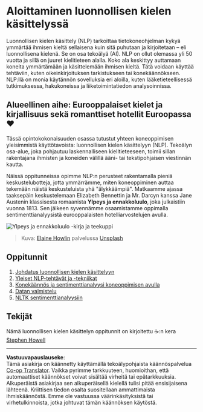 <!--
CO_OP_TRANSLATOR_METADATA:
{
  "original_hash": "1eb379dc2d0c9940b320732d16083778",
  "translation_date": "2025-09-05T01:20:31+00:00",
  "source_file": "6-NLP/README.md",
  "language_code": "fi"
}
-->
# Aloittaminen luonnollisen kielen käsittelyssä

Luonnollisen kielen käsittely (NLP) tarkoittaa tietokoneohjelman kykyä ymmärtää ihmisen kieltä sellaisena kuin sitä puhutaan ja kirjoitetaan – eli luonnollisena kielenä. Se on osa tekoälyä (AI). NLP on ollut olemassa yli 50 vuotta ja sillä on juuret kielitieteen alalla. Koko ala keskittyy auttamaan koneita ymmärtämään ja käsittelemään ihmisen kieltä. Tätä voidaan käyttää tehtäviin, kuten oikeinkirjoituksen tarkistukseen tai konekäännökseen. NLP:llä on monia käytännön sovelluksia eri aloilla, kuten lääketieteellisessä tutkimuksessa, hakukoneissa ja liiketoimintatiedon analysoinnissa.

## Alueellinen aihe: Eurooppalaiset kielet ja kirjallisuus sekä romanttiset hotellit Euroopassa ❤️

Tässä opintokokonaisuuden osassa tutustut yhteen koneoppimisen yleisimmistä käyttötavoista: luonnollisen kielen käsittelyyn (NLP). Tekoälyn osa-alue, joka pohjautuu laskennalliseen kielitieteeseen, toimii sillan rakentajana ihmisten ja koneiden välillä ääni- tai tekstipohjaisen viestinnän kautta.

Näissä oppitunneissa opimme NLP:n perusteet rakentamalla pieniä keskustelubotteja, jotta ymmärrämme, miten koneoppiminen auttaa tekemään näistä keskusteluista yhä "älykkäämpiä". Matkaamme ajassa taaksepäin keskustelemaan Elizabeth Bennettin ja Mr. Darcyn kanssa Jane Austenin klassisesta romaanista **Ylpeys ja ennakkoluulo**, joka julkaistiin vuonna 1813. Sen jälkeen syvennämme osaamistamme oppimalla sentimenttianalyysistä eurooppalaisten hotelliarvostelujen avulla.

![Ylpeys ja ennakkoluulo -kirja ja teekuppi](../../../6-NLP/images/p&p.jpg)
> Kuva: <a href="https://unsplash.com/@elaineh?utm_source=unsplash&utm_medium=referral&utm_content=creditCopyText">Elaine Howlin</a> palvelussa <a href="https://unsplash.com/s/photos/pride-and-prejudice?utm_source=unsplash&utm_medium=referral&utm_content=creditCopyText">Unsplash</a>
  
## Oppitunnit

1. [Johdatus luonnollisen kielen käsittelyyn](1-Introduction-to-NLP/README.md)
2. [Yleiset NLP-tehtävät ja -tekniikat](2-Tasks/README.md)
3. [Konekäännös ja sentimenttianalyysi koneoppimisen avulla](3-Translation-Sentiment/README.md)
4. [Datan valmistelu](4-Hotel-Reviews-1/README.md)
5. [NLTK sentimenttianalyysiin](5-Hotel-Reviews-2/README.md)

## Tekijät 

Nämä luonnollisen kielen käsittelyn oppitunnit on kirjoitettu ☕:n kera [Stephen Howell](https://twitter.com/Howell_MSFT)

---

**Vastuuvapauslauseke**:  
Tämä asiakirja on käännetty käyttämällä tekoälypohjaista käännöspalvelua [Co-op Translator](https://github.com/Azure/co-op-translator). Vaikka pyrimme tarkkuuteen, huomioithan, että automaattiset käännökset voivat sisältää virheitä tai epätarkkuuksia. Alkuperäistä asiakirjaa sen alkuperäisellä kielellä tulisi pitää ensisijaisena lähteenä. Kriittisen tiedon osalta suositellaan ammattimaista ihmiskäännöstä. Emme ole vastuussa väärinkäsityksistä tai virhetulkinnoista, jotka johtuvat tämän käännöksen käytöstä.
